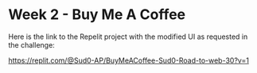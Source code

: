 # Week 2 - Buy Me A Coffee

Here is the link to the Repelit project with the modified UI as requested in the challenge: 

https://replit.com/@Sud0-AP/BuyMeACoffee-Sud0-Road-to-web-30?v=1

